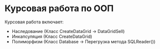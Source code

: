 # Курсовая работа по ООП

Курсовая работа включает:

  - Наследование (Класс CreateDataGrid -> DataGridSell)
  - Инкапсуляция (Класс CreateDataGrid)
  - Полиморфизм (Класс Database -> Перегрузка метода SQLReader())